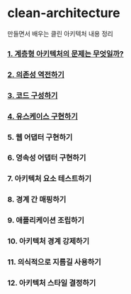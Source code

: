 # clean-architecture
만들면서 배우는 클린 아키텍처 내용 정리

### **[1. 계층형 아키텍처의 문제는 무엇일까?](https://github.com/libedi/clean-architecture/blob/main/summary/01_what_is_wrong_with_layers.md)**
### **[2. 의존성 역전하기](https://github.com/libedi/clean-architecture/blob/main/summary/02_inverting_dependencies.md)**
### **[3. 코드 구성하기](https://github.com/libedi/clean-architecture/blob/main/summary/03_organizing_code.md)**
### **[4. 유스케이스 구현하기](https://github.com/libedi/clean-architecture/blob/main/summary/04_implemeating_a_use_case.md)**
### **5. 웹 어댑터 구현하기**
### **6. 영속성 어댑터 구현하기**
### **7. 아키텍처 요소 테스트하기**
### **8. 경계 간 매핑하기**
### **9. 애플리케이션 조립하기**
### **10. 아키텍처 경계 강제하기**
### **11. 의식적으로 지름길 사용하기**
### **12. 아키텍처 스타일 결정하기**